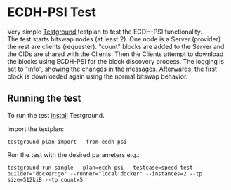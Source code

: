 # ECDH-PSI Test

Very simple [Testground](https://github.com/testground/testground) testplan to test the ECDH-PSI functionality.  
The test starts bitswap nodes (at least 2).
One node is a Server (provider) the rest are clients (requester).
"count" blocks are added to the Server and the CIDs are shared with the Clients.
Then the Clients attempt to download the blocks using ECDH-PSI for the block discovery process.
The logging is set to "info", showing the changes in the messages.
Afterwards, the first block is downloaded again using the normal bitswap behavior.

## Running the test

To run the test [install](https://docs.testground.ai/getting-started) Testground.  

Import the testplan:

```
testground plan import --from ecdh-psi
```

Run the test with the desired parameters e.g.:

```
testground run single --plan=ecdh-psi --testcase=speed-test --builder="docker:go" --runner="local:docker" --instances=2 --tp size=512kiB --tp count=5
```